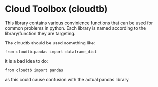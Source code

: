 # Cloud Toolbox (cloudtb)

This library contains various convinience functions that can be used for common problems in python.
Each library is named according to the library/function they are targeting.

The cloudtb should be used something like:
```
from cloudtb.pandas import dataframe_dict
```

it is a bad idea to do:
```
from cloudtb import pandas
```
as this could cause confusion with the actual pandas library
